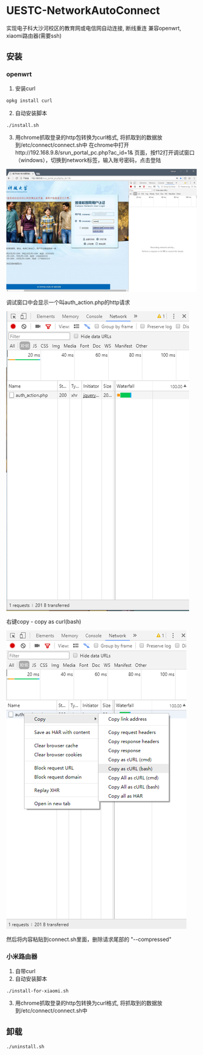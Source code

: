 # UESTC-NetworkAutoConnect
实现电子科大沙河校区的教育网或电信网自动连接, 断线重连 
兼容openwrt, xiaomi路由器(需要ssh)

## 安装

### openwrt
1. 安装curl
```bash
opkg install curl
```
2. 自动安装脚本
```bash
./install.sh
```
3. 用chrome抓取登录的http包转换为curl格式, 将抓取到的数据放到/etc/connect/connect.sh中
在chrome中打开http://192.168.9.8/srun_portal_pc.php?ac_id=1& 页面，按f12打开调试窗口（windows），切换到network标签，输入账号密码，点击登陆

![curl01](https://github.com/LomotHo/UESTC-NetworkAutoConnect/raw/master/img/curl01.png)

调试窗口中会显示一个叫auth_action.php的http请求

![curl02](https://github.com/LomotHo/UESTC-NetworkAutoConnect/raw/master/img/curl02.png)

右键copy - copy as curl(bash)

![curl03](https://github.com/LomotHo/UESTC-NetworkAutoConnect/raw/master/img/curl03.png)

然后将内容粘贴到connect.sh里面，删除请求尾部的 "--compressed"

### 小米路由器
1. 自带curl
2. 自动安装脚本
```bash
./install-for-xiaomi.sh
```
3. 用chrome抓取登录的http包转换为curl格式, 将抓取到的数据放到/etc/connect/connect.sh中

## 卸载
```bash
./uninstall.sh
```